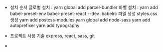 * 설치 순서
글로벌 설치 : yarn global add parcel-bundler
바벨 설치 : yarn add babel-preset-env babel-preset-react --dev
.babelrc 파일 생성
styles.css 생성 
yarn add postcss-modules
yarn global add node-sass
yarn add autoprefixer
yarn add typography

* 프로젝트 사용 기술
express, react, sass, git

* 